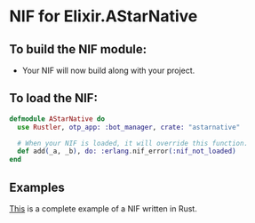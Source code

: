 # NIF for Elixir.AStarNative

## To build the NIF module:

- Your NIF will now build along with your project.

## To load the NIF:

```elixir
defmodule AStarNative do
  use Rustler, otp_app: :bot_manager, crate: "astarnative"

  # When your NIF is loaded, it will override this function.
  def add(_a, _b), do: :erlang.nif_error(:nif_not_loaded)
end
```

## Examples

[This](https://github.com/rusterlium/NifIo) is a complete example of a NIF written in Rust.
